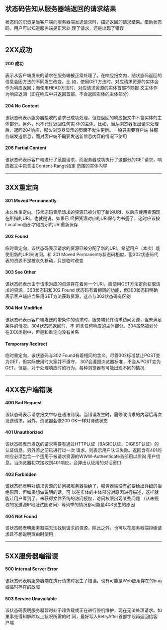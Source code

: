  ## 状态码告知从服务器端返回的请求结果
    
状态码的职责是当客户端向服务器端发送请求时，描述返回的请求结果。借助状态码，用户可以知道服务端是正常处
理了请求，还是出现了错误

---

 ## 2XX成功
  #### 200 成功
表示从客户端发来的请求在服务端被正常处理了。在响应报文内，随状态码返回的信息会因方法的不同发生改变。比
如，使用GET方法时，对应请求资源的实体会作为响应返回；而使用HEAD方法时，对应请求资源的实体首部不随报
文主体作为响应返回（即在响应中只返回首部，不会返回实体的主体部分）
    
  #### 204 No Content
该状态码表示服务器接收的请求已成功处理，但在返回的响应报文中不含实体的主体部分。另外，也不允许返回任何实
体的主体。比如，当从浏览器发出请求处理后，返回204响应，那么浏览器显示的页面不发生更新。一般只需要客户端
往服务端发送信息，而对客户端不需要发送新信息内容的情况下使用
    
  #### 206 Partial Content
该状态码表示客户端进行了范围请求，而服务器成功执行了这部分的GET请求，响应报文中包含由Content-Range指定
范围的实体内容
    
---

 ## 3XX重定向
  #### 301 Moved Permanently
永久性重定向。该状态码表示请求的资源已被分配了新的URI，以后应使用资源现在所指的URI，也就是说，如果已
经把资源对应的URi保存为书签了，这时应该按Location首部字段提示的URI重新保存
  
  #### 302 Found
临时重定向，该状态码表示请求的资源已被分配了新的URI，希望用户（本次）能使用新的URI来访问。和
301 Moved Permanently状态码相似，但302状态码代表的资源不是被永久移动，只是临时改变
    
  #### 303 See Other
该状态码表示由于请求对应的资源存在着另一个URI，应使用GET方法定向获取请求的资源。303状态码和302 Found
状态码有着相同的功能，但303状态码明确表示客户端应当采用GET方法获取资源，这点与302状态码有区别
    
  #### 304 Not Modified
该状态码表示客户端发送附带条件的请求时，服务端允许请求访问资源，但未满足条件的情况。304状态码返回时，不
包含任何响应的主体部分。304虽然被划分在3XX类别中，但是和重定向没有关系
    
  #### Temporary Redirect
临时重定向，该状态码与302 Found有着相同的含义。尽管302标准禁止POST变为GET，但实际使用时大家并不遵守，
307会遵照浏览器标准，不会从POST变为GET。但是，对于处理响应时的行为，每种浏览器有可能出现不同的情况

---

 ## 4XX客户端错误
  #### 400 Bad Request
该状态码表示请求报文中存在语法错误。当错误发生时，需修改请求的内容后再次发送请求，另外，浏览器会像200
OK一样对待该状态
    
  #### 401 Unauthorized
该状态码表示发送的请求需要有通过HTTP认证（BASIC认证、DIGEST认证）的认证信息。另外若之前已进行过一次
请求，则表示用户认证失败。返回含有401的响应必须包含一个适用于被请求资源的WWW-Authenticate首部用以质询
用户信息。当浏览器初次接收到401响应，会弹出认证用的对话窗口
    
  #### 403 Forbidden
该状态码表明对请求资源的访问被服务器拒绝了，服务器端没有必要给出详细的拒绝原因，但如果想做说明的话，可
以在实体的主体部分对原因进行描述，这样就能让用户看到了。未获得文件系统的访问授权，访问权限出现某些问题
（从未授权的发送源IP地址试图访问）等列举的情况都可能是403发生的原因
    
  #### 404 Not Found
该状态码表明服务器端无法找到请求的资源，除此之外，也可以在服务器端拒绝请求且不想说明理由时使用
    
---

 ## 5XX服务器端错误
  #### 500 Internal Server Error
该状态码表明服务器端在执行请求时发生了错误，也有可能是Web应用存在的bug或临时存在的故障
    
  #### 503 Service Unavailable
该状态码表明服务器暂时处于超负载或正在进行停机维护，现在无法处理请求。如果事先得知解除以上状况所需的时
间，最好写入RetryAfter首部字段再返回给客户端